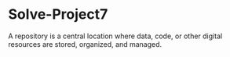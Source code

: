 # Solve-Project7
A repository is a central location where data, code, or other digital resources are stored, organized, and managed. 
